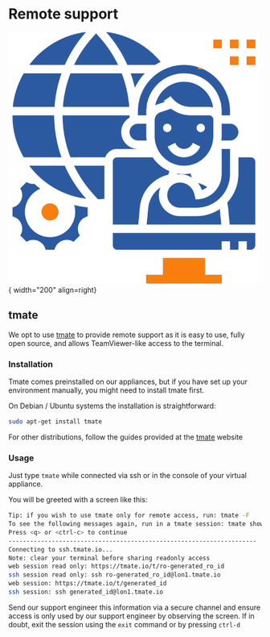 # Remote support

![InfraSonar support](../images/support.png){ width="200" align=right}

## tmate

We opt to use [tmate](https://tmate.io/) to provide remote support as it is easy to use, fully open source, and allows TeamViewer-like access to the terminal.

### Installation

Tmate comes preinstalled on our appliances, but if you have set up your environment manually, you might need to install tmate first.

On Debian / Ubuntu systems the installation is straightforward:

```bash
sudo apt-get install tmate
```

For other distributions, follow the guides provided at the [tmate](https://tmate.io/) website

### Usage

Just type `tmate` while connected via ssh or in the console of your virtual appliance.

You will be greeted with a screen like this:

```bash
Tip: if you wish to use tmate only for remote access, run: tmate -F                                                                                                                                                                      [0/0]
To see the following messages again, run in a tmate session: tmate show-messages
Press <q> or <ctrl-c> to continue
---------------------------------------------------------------------
Connecting to ssh.tmate.io...
Note: clear your terminal before sharing readonly access
web session read only: https://tmate.io/t/ro-generated_ro_id
ssh session read only: ssh ro-generated_ro_id@lon1.tmate.io
web session: https://tmate.io/t/generated_id
ssh session: ssh generated_id@lon1.tmate.io
```

Send our support engineer this information via a secure channel and ensure access is only used by our support engineer by observing the screen.
If in doubt, exit the session using the `exit` command or by pressing `ctrl-d`

